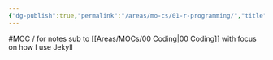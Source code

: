 ```yaml
---
{"dg-publish":true,"permalink":"/areas/mo-cs/01-r-programming/","title":"01 R programming","updated":"2023-10-15T11:05:32.005+08:00"}
---
```



#MOC / for notes sub to [[Areas/MOCs/00 Coding\|00 Coding]] with focus on how I use Jekyll